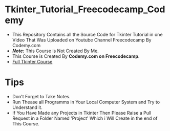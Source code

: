 # Tkinter_Tutorial_Freecodecamp_Codemy
- This Repository Contains all the Source Code for Tkinter Tutorial in one Video That Was Uploaded on Youtube Channel Freecodecamp By Codemy.com
- **_Note:_** This Course is Not Created By Me.
- This Course is Created By **Codemy.com on Freecodecamp**.
- [Full Tkinter Course](https://youtu.be/YXPyB4XeYLA)
# Tips
- Don't Forget to Take Notes.
- Run Thease all Programms in Your Local Computer System and Try to Understand it.
- If You Have Made any Projects in Tkinter Then Please Raise a Pull Request in a Folder Named 'Project' Which i Will Create in the end of This Course.